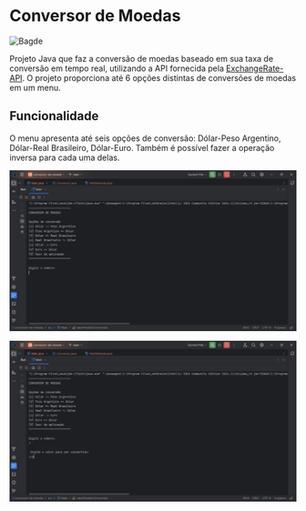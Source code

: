 # Conversor de Moedas

![Bagde](https://img.shields.io/badge/status-completo-green)

Projeto Java que faz a conversão de moedas baseado em sua taxa de conversão em tempo real, utilizando a API fornecida pela [ExchangeRate-API](https://www.exchangerate-api.com/).
O projeto proporciona até 6 opções distintas de conversões de moedas em um menu.

## Funcionalidade
O menu apresenta até seis opções de conversão: Dólar-Peso Argentino, Dólar-Real Brasileiro, Dólar-Euro. Também é possível fazer a operação inversa para cada uma delas.

![Menu](assets/Img(1).png)

![Menu](assets/Img(2).png)
